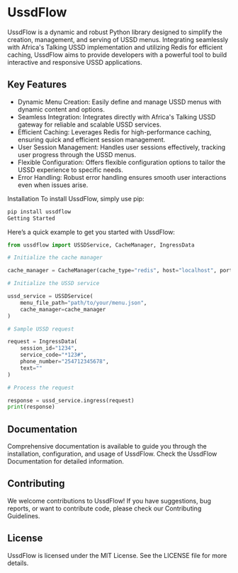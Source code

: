 # UssdFlow

UssdFlow is a dynamic and robust Python library designed to simplify the creation, management, and serving of USSD menus. Integrating seamlessly with Africa's Talking USSD implementation and utilizing Redis for efficient caching, UssdFlow aims to provide developers with a powerful tool to build interactive and responsive USSD applications.

## Key Features

- Dynamic Menu Creation: Easily define and manage USSD menus with dynamic content and options.
- Seamless Integration: Integrates directly with Africa's Talking USSD gateway for reliable and scalable USSD services.
- Efficient Caching: Leverages Redis for high-performance caching, ensuring quick and efficient session management.
- User Session Management: Handles user sessions effectively, tracking user progress through the USSD menus.
- Flexible Configuration: Offers flexible configuration options to tailor the USSD experience to specific needs.
- Error Handling: Robust error handling ensures smooth user interactions even when issues arise.

Installation
To install UssdFlow, simply use pip:

```bash
pip install ussdflow
Getting Started
```

Here’s a quick example to get you started with UssdFlow:

```python
from ussdflow import USSDService, CacheManager, IngressData

# Initialize the cache manager

cache_manager = CacheManager(cache_type="redis", host="localhost", port=6379)

# Initialize the USSD service

ussd_service = USSDService(
    menu_file_path="path/to/your/menu.json",
    cache_manager=cache_manager
)

# Sample USSD request

request = IngressData(
    session_id="1234",
    service_code="*123#",
    phone_number="254712345678",
    text=""
)

# Process the request

response = ussd_service.ingress(request)
print(response)
```

## Documentation

Comprehensive documentation is available to guide you through the installation, configuration, and usage of UssdFlow. Check the UssdFlow Documentation for detailed information.

## Contributing

We welcome contributions to UssdFlow! If you have suggestions, bug reports, or want to contribute code, please check our Contributing Guidelines.

## License

UssdFlow is licensed under the MIT License. See the LICENSE file for more details.
